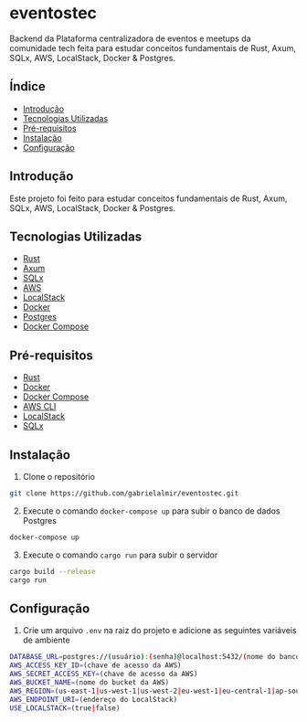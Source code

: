# eventostec

Backend da Plataforma centralizadora de eventos e meetups da comunidade tech feita para estudar conceitos fundamentais de Rust, Axum, SQLx, AWS, LocalStack, Docker & Postgres.

## Índice

- [Introdução](#introdução)
- [Tecnologias Utilizadas](#tecnologias-utilizadas)
- [Pré-requisitos](#pré-requisitos)
- [Instalação](#instalação)
- [Configuração](#configuração)

## Introdução

Este projeto foi feito para estudar conceitos fundamentais de Rust, Axum, SQLx, AWS, LocalStack, Docker & Postgres.

## Tecnologias Utilizadas

- [Rust](https://www.rust-lang.org/)
- [Axum](https://github.com/tokio-rs/axum)
- [SQLx](https://github.com/launchbadge/sqlx)
- [AWS](https://aws.amazon.com/)
- [LocalStack](https://localstack.cloud/)
- [Docker](https://www.docker.com/)
- [Postgres](https://www.postgresql.org/)
- [Docker Compose](https://docs.docker.com/compose/)


## Pré-requisitos

- [Rust](https://www.rust-lang.org/)
- [Docker](https://www.docker.com/)
- [Docker Compose](https://docs.docker.com/compose/)
- [AWS CLI](https://aws.amazon.com/pt/cli/)
- [LocalStack](https://localstack.cloud/)
- [SQLx](https://github.com/launchbadge/sqlx)

## Instalação

1. Clone o repositório

```sh
git clone https://github.com/gabrielalmir/eventostec.git
```

2. Execute o comando `docker-compose up` para subir o banco de dados Postgres

```sh
docker-compose up
```

3. Execute o comando `cargo run` para subir o servidor

```sh
cargo build --release
cargo run
```

## Configuração

1. Crie um arquivo `.env` na raiz do projeto e adicione as seguintes variáveis de ambiente

```sh
DATABASE_URL=postgres://(usuário):(senha)@localhost:5432/(nome do banco)
AWS_ACCESS_KEY_ID=(chave de acesso da AWS)
AWS_SECRET_ACCESS_KEY=(chave de acesso da AWS)
AWS_BUCKET_NAME=(nome do bucket da AWS)
AWS_REGION=(us-east-1|us-west-1|us-west-2|eu-west-1|eu-central-1|ap-southeast-1|ap-southeast-2|ap-northeast-1|sa-east-1|cn-north-1|cn-northwest-1)
AWS_ENDPOINT_URI=(endereço do LocalStack)
USE_LOCALSTACK=(true|false)
```
